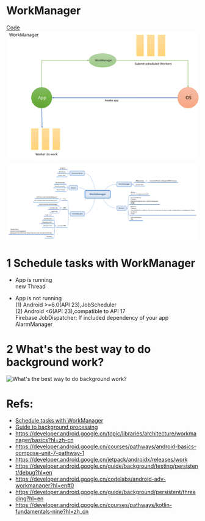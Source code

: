 # WorkManager

[Code](https://github.com/yingvickycao/android-about-demos/blob/main/app/src/main/java/com/hades/example/android/_process_and_thread/workmanager/WorkManagerFragment.java) 
![WorkManager_origin](./WorkManager_origin.svg)

![WorkManager_xmind](./WorkManager_xmind.svg)


# 1 Schedule tasks with WorkManager
- App is running   
new Thread  

- App is  not running  
(1) Android >=6.0(API 23),JobScheduler   
(2) Android <6(API 23),compatible to  API 17       
Firebase JobDispatcher: If included dependency of your app   
AlarmManager    

# 2 What's the best way to do background work?
![What's the best way to do background work?](https://developer.android.google.cn/images/guide/background/bg-job-choose.svg)

# Refs:
- [Schedule tasks with WorkManager](https://developer.android.google.cn/topic/libraries/architecture/workmanager/)
- [Guide to background processing](https://developer.android.google.cn/guide/background/)
- https://developer.android.google.cn/topic/libraries/architecture/workmanager/basics?hl=zh-cn
- https://developer.android.google.cn/courses/pathways/android-basics-compose-unit-7-pathway-1
- https://developer.android.google.cn/jetpack/androidx/releases/work
- https://developer.android.google.cn/guide/background/testing/persistent/debug?hl=en
- https://developer.android.google.cn/codelabs/android-adv-workmanager?hl=en#0
- https://developer.android.google.cn/guide/background/persistent/threading?hl=en
- https://developer.android.google.cn/courses/pathways/kotlin-fundamentals-nine?hl=zh_cn
